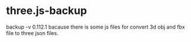 # three.js-backup
backup -v 0.112.1 
bacause there is some js files for convert 3d obj and fbx file to three json files.
